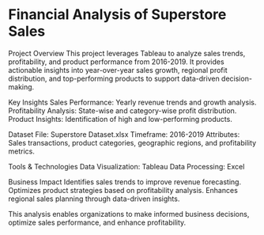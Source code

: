 # Financial Analysis of Superstore Sales

Project Overview
This project leverages Tableau to analyze sales trends, profitability, and product performance from 2016-2019. It provides actionable insights into year-over-year sales growth, regional profit distribution, and top-performing products to support data-driven decision-making.

Key Insights
Sales Performance: Yearly revenue trends and growth analysis.
Profitability Analysis: State-wise and category-wise profit distribution.
Product Insights: Identification of high and low-performing products.

Dataset
File: Superstore Dataset.xlsx
Timeframe: 2016-2019
Attributes: Sales transactions, product categories, geographic regions, and profitability metrics.

Tools & Technologies
Data Visualization: Tableau
Data Processing: Excel

Business Impact
Identifies sales trends to improve revenue forecasting.
Optimizes product strategies based on profitability analysis.
Enhances regional sales planning through data-driven insights.

This analysis enables organizations to make informed business decisions, optimize sales performance, and enhance profitability.
